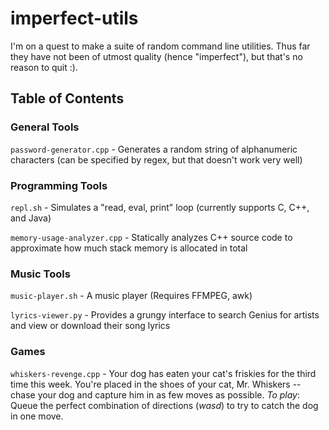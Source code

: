 # imperfect-utils
I'm on a quest to make a suite of random command line utilities. Thus far they have not been of utmost quality (hence "imperfect"), but that's no reason to quit :).

## Table of Contents

### General Tools
`password-generator.cpp` - Generates a random string of alphanumeric characters (can be specified by regex, but that doesn't work very well)

### Programming Tools
`repl.sh` - Simulates a "read, eval, print" loop (currently supports C, C++, and Java)

`memory-usage-analyzer.cpp` - Statically analyzes C++ source code to approximate how much stack memory is allocated in total


### Music Tools
`music-player.sh` - A music player (Requires FFMPEG, awk)

`lyrics-viewer.py` - Provides a grungy interface to search Genius for artists and view or download their song lyrics

### Games
`whiskers-revenge.cpp` - Your dog has eaten your cat's friskies for the third time this week. You're placed in the shoes of your cat, Mr. Whiskers -- chase your dog and capture him in as few moves as possible. _To play_: Queue the perfect combination of directions (_wasd_) to try to catch the dog in one move.
